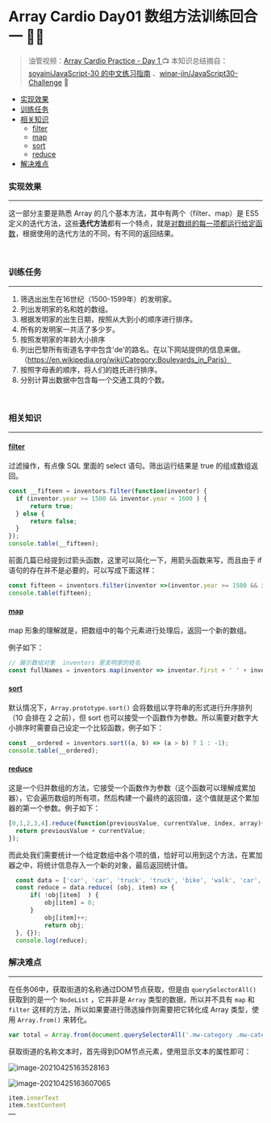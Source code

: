 # Array Cardio Day01 数组方法训练回合一 🚴‍♂️

> 油管视频：[Array Cardio Practice - Day 1 ](https://www.youtube.com/watch?v=HB1ZC7czKRs&list=PLu8EoSxDXHP6CGK4YVJhL_VWetA865GOH&index=5)📺
> 本知识总结摘自：[soyainiJavaScript-30 的中文练习指南](https://github.com/soyaine/JavaScript30) 、[winar-jin/JavaScript30-Challenge](https://github.com/winar-jin/JavaScript30-Challenge) 🦥



* [实现效果](#实现效果)
* [训练任务](#训练任务)
* [相关知识](#相关知识)
  * [<a href="https://developer\.mozilla\.org/zh\-CN/docs/Web/JavaScript/Reference/Global\_Objects/Array/filter" rel="nofollow">filter</a>](#filter)
  * [<a href="https://developer\.mozilla\.org/zh\-CN/docs/Web/JavaScript/Reference/Global\_Objects/Array/map" rel="nofollow">map</a>](#map)
  * [<a href="https://developer\.mozilla\.org/zh\-CN/docs/Web/JavaScript/Reference/Global\_Objects/Array/sort" rel="nofollow">sort</a>](#sort)
  * [<a href="https://developer\.mozilla\.org/zh\-CN/docs/Web/JavaScript/Reference/Global\_Objects/Array/Reduce" rel="nofollow">reduce</a>](#reduce)
* [解决难点](#解决难点)



### 实现效果

---

这一部分主要是熟悉 Array 的几个基本方法，其中有两个（filter、map）是 ES5 定义的迭代方法，这些**迭代方法**都有一个特点，就是<u>对数组的每一项都运行给定函数</u>，根据使用的迭代方法的不同，有不同的返回结果。

<br>

### 训练任务

---

1. 筛选出出生在16世纪（1500-1599年）的发明家。
2. 列出发明家的名和姓的数组。
3. 根据发明家的出生日期，按照从大到小的顺序进行排序。
4. 所有的发明家一共活了多少岁。
5. 按照发明家的年龄大小排序
6. 列出巴黎所有街道名字中包含'de'的路名。在以下网站提供的信息来做。（https://en.wikipedia.org/wiki/Category:Boulevards_in_Paris）
7. 按照字母表的顺序，将人们的姓氏进行排序。
8. 分别计算出数据中包含每一个交通工具的个数。

<br>

### 相关知识

---

#### [filter](https://developer.mozilla.org/zh-CN/docs/Web/JavaScript/Reference/Global_Objects/Array/filter)

过滤操作，有点像 SQL 里面的 select 语句。筛出运行结果是 true 的组成数组返回。

```js
const __fifteen = inventors.filter(function(inventor) {
  if (inventor.year >= 1500 && inventor.year < 1600 ) {
	  return true;
  } else {
      return false;
  }
});
console.table(__fifteen);
```

前面几篇已经提到过箭头函数，这里可以简化一下，用箭头函数来写，而且由于 if 语句的存在并不是必要的，可以写成下面这样：

```js
const fifteen = inventors.filter(inventor =>(inventor.year >= 1500 && inventor.year < 1600));
console.table(fifteen);
```

#### [map](https://developer.mozilla.org/zh-CN/docs/Web/JavaScript/Reference/Global_Objects/Array/map)

map 形象的理解就是，把数组中的每个元素进行处理后，返回一个新的数组。

例子如下：

```js
// 展示数组对象  inventors 里发明家的姓名  
const fullNames = inventors.map(inventor => inventor.first + ' ' + inventor.last);
```

#### [sort](https://developer.mozilla.org/zh-CN/docs/Web/JavaScript/Reference/Global_Objects/Array/sort)

默认情况下，`Array.prototype.sort()` 会将数组以字符串的形式进行升序排列（10 会排在 2 之前），但 sort 也可以接受一个函数作为参数。所以需要对数字大小排序时需要自己设定一个比较函数，例子如下：

```js
const __ordered = inventors.sort((a, b) => (a > b) ? 1 : -1);
console.table(__ordered);
```

#### [reduce](https://developer.mozilla.org/zh-CN/docs/Web/JavaScript/Reference/Global_Objects/Array/Reduce)

这是一个归并数组的方法，它接受一个函数作为参数（这个函数可以理解成累加器），它会遍历数组的所有项，然后构建一个最终的返回值，这个值就是这个累加器的第一个参数。例子如下：

```js
[0,1,2,3,4].reduce(function(previousValue, currentValue, index, array){
  return previousValue + currentValue;
});
```

而此处我们需要统计一个给定数组中各个项的值，恰好可以用到这个方法，在累加器之中，将统计信息存入一个新的对象，最后返回统计值。

```js
  const data = ['car', 'car', 'truck', 'truck', 'bike', 'walk', 'car', 'van', 'bike', 'walk', 'car', 'van', 'car', 'truck' ];
  const reduce = data.reduce( (obj, item) => {
	  if( !obj[item]  ) {
		  obj[item] = 0;
	  }
		  obj[item]++;
		  return obj;
  }, {});
  console.log(reduce);
```



### 解决难点

---

在任务06中，获取街道的名称通过DOM节点获取，但是由 `querySelectorAll()` 获取到的是一个 `NodeList` ，它并非是 `Array` 类型的数据，所以并不具有 `map` 和 `filter` 这样的方法，所以如果要进行筛选操作则需要把它转化成 Array 类型，使用 `Array.from()` 来转化。

```js
var total = Array.from(document.querySelectorAll('.mw-category .mw-category-group ul li a'));
```

获取街道的名称文本时，首先得到DOM节点元素，使用显示文本的属性即可：

![image-20210425163528163](https://picgo-bed-1305701422.cos.ap-shanghai.myqcloud.com/picgo/20210425163535.png)

![image-20210425163607065](https://picgo-bed-1305701422.cos.ap-shanghai.myqcloud.com/picgo/20210425163607.png)

```js
item.innerText
item.textContent
……
```

